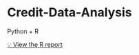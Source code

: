 # Credit-Data-Analysis
Python + R



[💡 View the R report](https://Dan103.github.io/Credit-Data-Analysis/docs/analysis.html)
